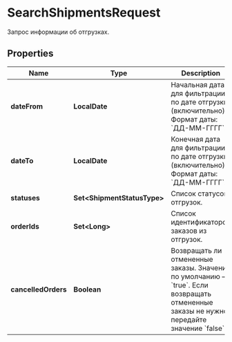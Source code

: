 

# SearchShipmentsRequest

Запрос информации об отгрузках.

## Properties

| Name | Type | Description | Notes |
|------------ | ------------- | ------------- | -------------|
|**dateFrom** | **LocalDate** | Начальная дата для фильтрации по дате отгрузки (включительно).  Формат даты: &#x60;ДД-ММ-ГГГГ&#x60;.  |  |
|**dateTo** | **LocalDate** | Конечная дата для фильтрации по дате отгрузки (включительно).  Формат даты: &#x60;ДД-ММ-ГГГГ&#x60;.  |  |
|**statuses** | **Set&lt;ShipmentStatusType&gt;** | Список статусов отгрузок. |  [optional] |
|**orderIds** | **Set&lt;Long&gt;** | Список идентификаторов заказов из отгрузок. |  [optional] |
|**cancelledOrders** | **Boolean** | Возвращать ли отмененные заказы.  Значение по умолчанию — &#x60;true&#x60;. Если возвращать отмененные заказы не нужно, передайте значение &#x60;false&#x60;.  |  [optional] |




